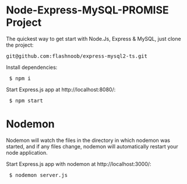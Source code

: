 # Node-Express-MySQL-PROMISE Project

The quickest way to get start with Node.Js, Express & MySQL, just clone the project:

<pre>git@github.com:flashnoob/express-mysql2-ts.git</pre>

Install dependencies:

<pre> $ npm i</pre>
Start Express.js app at http://localhost:8080/:
<pre> $ npm start</pre>

<h1>Nodemon</h1>
Nodemon will watch the files in the directory in which nodemon was started, and if any files change, nodemon will automatically restart your node application.

Start Express.js app with nodemon at http://localhost:3000/:
<pre> $ nodemon server.js</pre>
